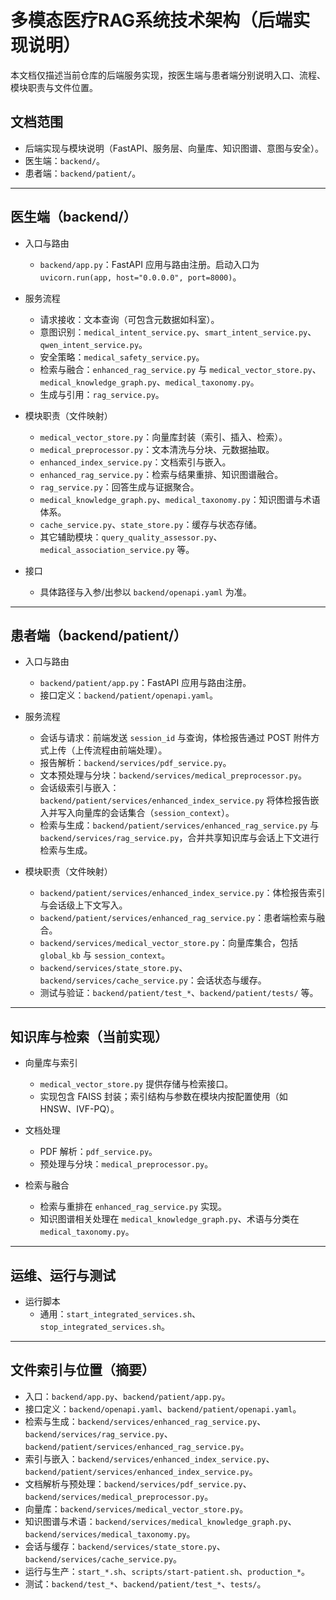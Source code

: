 # 多模态医疗RAG系统技术架构（后端实现说明）

本文档仅描述当前仓库的后端服务实现，按医生端与患者端分别说明入口、流程、模块职责与文件位置。

## 文档范围
- 后端实现与模块说明（FastAPI、服务层、向量库、知识图谱、意图与安全）。
- 医生端：`backend/`。
- 患者端：`backend/patient/`。

---

## 医生端（backend/）

- 入口与路由
  - `backend/app.py`：FastAPI 应用与路由注册。启动入口为 `uvicorn.run(app, host="0.0.0.0", port=8000)`。

- 服务流程
  - 请求接收：文本查询（可包含元数据如科室）。
  - 意图识别：`medical_intent_service.py`、`smart_intent_service.py`、`qwen_intent_service.py`。
  - 安全策略：`medical_safety_service.py`。
  - 检索与融合：`enhanced_rag_service.py` 与 `medical_vector_store.py`、`medical_knowledge_graph.py`、`medical_taxonomy.py`。
  - 生成与引用：`rag_service.py`。

- 模块职责（文件映射）
  - `medical_vector_store.py`：向量库封装（索引、插入、检索）。
  - `medical_preprocessor.py`：文本清洗与分块、元数据抽取。
  - `enhanced_index_service.py`：文档索引与嵌入。
  - `enhanced_rag_service.py`：检索与结果重排、知识图谱融合。
  - `rag_service.py`：回答生成与证据聚合。
  - `medical_knowledge_graph.py`、`medical_taxonomy.py`：知识图谱与术语体系。
  - `cache_service.py`、`state_store.py`：缓存与状态存储。
  - 其它辅助模块：`query_quality_assessor.py`、`medical_association_service.py` 等。

- 接口
  - 具体路径与入参/出参以 `backend/openapi.yaml` 为准。

---

## 患者端（backend/patient/）

- 入口与路由
  - `backend/patient/app.py`：FastAPI 应用与路由注册。
  - 接口定义：`backend/patient/openapi.yaml`。

- 服务流程
  - 会话与请求：前端发送 `session_id` 与查询，体检报告通过 POST 附件方式上传（上传流程由前端处理）。
  - 报告解析：`backend/services/pdf_service.py`。
  - 文本预处理与分块：`backend/services/medical_preprocessor.py`。
  - 会话级索引与嵌入：`backend/patient/services/enhanced_index_service.py` 将体检报告嵌入并写入向量库的会话集合（`session_context`）。
  - 检索与生成：`backend/patient/services/enhanced_rag_service.py` 与 `backend/services/rag_service.py`，合并共享知识库与会话上下文进行检索与生成。

- 模块职责（文件映射）
  - `backend/patient/services/enhanced_index_service.py`：体检报告索引与会话级上下文写入。
  - `backend/patient/services/enhanced_rag_service.py`：患者端检索与融合。
  - `backend/services/medical_vector_store.py`：向量库集合，包括 `global_kb` 与 `session_context`。
  - `backend/services/state_store.py`、`backend/services/cache_service.py`：会话状态与缓存。
  - 测试与验证：`backend/patient/test_*`、`backend/patient/tests/` 等。

---

## 知识库与检索（当前实现）

- 向量库与索引
  - `medical_vector_store.py` 提供存储与检索接口。
  - 实现包含 FAISS 封装；索引结构与参数在模块内按配置使用（如 HNSW、IVF-PQ）。

- 文档处理
  - PDF 解析：`pdf_service.py`。
  - 预处理与分块：`medical_preprocessor.py`。

- 检索与融合
  - 检索与重排在 `enhanced_rag_service.py` 实现。
  - 知识图谱相关处理在 `medical_knowledge_graph.py`、术语与分类在 `medical_taxonomy.py`。

---

## 运维、运行与测试

- 运行脚本
  - 通用：`start_integrated_services.sh`、`stop_integrated_services.sh`。
---

## 文件索引与位置（摘要）
- 入口：`backend/app.py`、`backend/patient/app.py`。
- 接口定义：`backend/openapi.yaml`、`backend/patient/openapi.yaml`。
- 检索与生成：`backend/services/enhanced_rag_service.py`、`backend/services/rag_service.py`、`backend/patient/services/enhanced_rag_service.py`。
- 索引与嵌入：`backend/services/enhanced_index_service.py`、`backend/patient/services/enhanced_index_service.py`。
- 文档解析与预处理：`backend/services/pdf_service.py`、`backend/services/medical_preprocessor.py`。
- 向量库：`backend/services/medical_vector_store.py`。
- 知识图谱与术语：`backend/services/medical_knowledge_graph.py`、`backend/services/medical_taxonomy.py`。
- 会话与缓存：`backend/services/state_store.py`、`backend/services/cache_service.py`。
- 运行与生产：`start_*.sh`、`scripts/start-patient.sh`、`production_*`。
- 测试：`backend/test_*`、`backend/patient/test_*`、`tests/`。